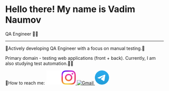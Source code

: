 # Hello there! My name is Vadim Naumov
QA Engineer 👨‍💻

---

🫸Actively developing QA Engineer with a focus on manual testing.🫷

Primary domain - testing web applications (front + back). Currently, I am also studying test automation.🦾🤖


📧How to reach me: <a href="https://github.com/naumov94" target="_blank"><img src="images/github-mark-white.png" alt="GitHub" width="45" height="45"></a> <a href="https://www.instagram.com/naumov94_" target="_blank">
  <img src="images/Instagram_Glyph_Gradient.png" alt="Instagram" width="45" height="45"><a href="mailto:chester.kms@gmail.com" target="_blank">
  <img src="https://www.gstatic.com/images/branding/product/2x/gmail_48dp.png" alt="Gmail" width="55" height="55">
</a><a href="https://t.me/Naumov94USA" target="_blank"><img src="images/Logo.png" alt="Telegram" width="45" height="45">
</a>